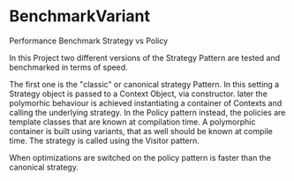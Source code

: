# BenchmarkVariant
Performance Benchmark Strategy vs Policy


In this Project two different versions of the Strategy Pattern are tested and benchmarked in terms of speed.

The first one is the "classic" or canonical strategy Pattern. In this setting a Strategy object is passed to a Context Object, via constructor. later the polymorhic behaviour is achieved instantiating a container of Contexts and calling the underlying strategy.
In the Policy pattern instead, the policies are template classes that are known at compilation time. A polymorphic container is built using variants, that as well should be known at compile time. The strategy is called using the Visitor pattern.

When optimizations are switched on the policy pattern is faster than the canonical strategy.
